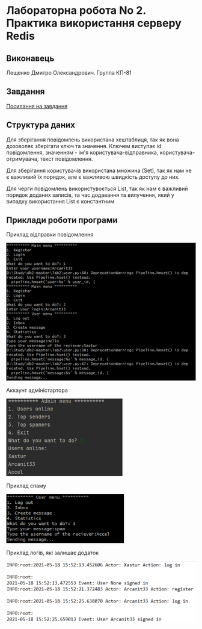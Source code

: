# Лабораторна робота No 2. Практика використання серверу Redis

## Виконавець

Лещенко Дмитро Олександрович. Группа КП-81

## Завдання 

[Посилання на завдання](https://docs.google.com/document/d/1ymkaZA5xorduipavVCKliBGvg-ZYH5rm1Pyfwuu6AUM/edit)

## Структура даних
Для зберігання повідомлень використана хештаблиця, так як вона дозоволяє зберігати ключ та значення. Ключем виступає id повідомлення, значенням - ім'я користувача-відправника, користувача-отримувача, текст повідомлення.

Для зберігання користувачів використана множина (Set), так як нам не є важливий їх порядок, але є важливою швидкість доступу до них.

Для черги повідомлень використувоється List, так як нам є важливий порядок доданих записів, та час додавання та вилучення, який у випадку використання List є константним


## Приклади роботи програми

Приклад відправки повідомлення 

![1](./images/1.png)

Аккаунт адміністартора

![3](./images/2.png)

Приклад спаму

![4](./images/3.png)

Приклад логів, які залишає додаток

![6](./images/4.png)

